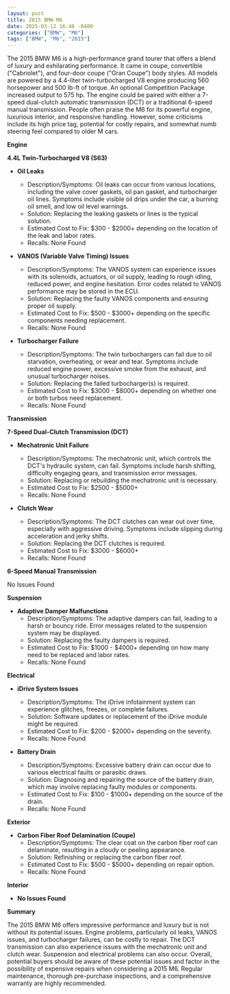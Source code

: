 ```yaml
---
layout: post
title: 2015 BMW M6
date: 2025-03-12 16:48 -0400
categories: ["BMW", "M6"]
tags: ["BMW", "M6", "2015"]
---
```

The 2015 BMW M6 is a high-performance grand tourer that offers a blend of luxury and exhilarating performance. It came in coupe, convertible ("Cabriolet"), and four-door coupe ("Gran Coupe") body styles. All models are powered by a 4.4-liter twin-turbocharged V8 engine producing 560 horsepower and 500 lb-ft of torque. An optional Competition Package increased output to 575 hp. The engine could be paired with either a 7-speed dual-clutch automatic transmission (DCT) or a traditional 6-speed manual transmission. People often praise the M6 for its powerful engine, luxurious interior, and responsive handling. However, some criticisms include its high price tag, potential for costly repairs, and somewhat numb steering feel compared to older M cars.

**Engine**

**4.4L Twin-Turbocharged V8 (S63)**

*   **Oil Leaks**
    *   Description/Symptoms: Oil leaks can occur from various locations, including the valve cover gaskets, oil pan gasket, and turbocharger oil lines. Symptoms include visible oil drips under the car, a burning oil smell, and low oil level warnings.
    *   Solution: Replacing the leaking gaskets or lines is the typical solution.
    *   Estimated Cost to Fix: $300 - $2000+ depending on the location of the leak and labor rates.
    *   Recalls: None Found

*   **VANOS (Variable Valve Timing) Issues**
    *   Description/Symptoms: The VANOS system can experience issues with its solenoids, actuators, or oil supply, leading to rough idling, reduced power, and engine hesitation. Error codes related to VANOS performance may be stored in the ECU.
    *   Solution: Replacing the faulty VANOS components and ensuring proper oil supply.
    *   Estimated Cost to Fix: $500 - $3000+ depending on the specific components needing replacement.
    *   Recalls: None Found

*   **Turbocharger Failure**
    *   Description/Symptoms: The twin turbochargers can fail due to oil starvation, overheating, or wear and tear. Symptoms include reduced engine power, excessive smoke from the exhaust, and unusual turbocharger noises.
    *   Solution: Replacing the failed turbocharger(s) is required.
    *   Estimated Cost to Fix: $3000 - $8000+ depending on whether one or both turbos need replacement.
    *   Recalls: None Found

**Transmission**

**7-Speed Dual-Clutch Transmission (DCT)**

*   **Mechatronic Unit Failure**
    *   Description/Symptoms: The mechatronic unit, which controls the DCT's hydraulic system, can fail. Symptoms include harsh shifting, difficulty engaging gears, and transmission error messages.
    *   Solution: Replacing or rebuilding the mechatronic unit is necessary.
    *   Estimated Cost to Fix: $2500 - $5000+
    *   Recalls: None Found

*   **Clutch Wear**
    *   Description/Symptoms: The DCT clutches can wear out over time, especially with aggressive driving. Symptoms include slipping during acceleration and jerky shifts.
    *   Solution: Replacing the DCT clutches is required.
    *   Estimated Cost to Fix: $3000 - $6000+
    *   Recalls: None Found

**6-Speed Manual Transmission**

No Issues Found

**Suspension**

*   **Adaptive Damper Malfunctions**
    *   Description/Symptoms: The adaptive dampers can fail, leading to a harsh or bouncy ride. Error messages related to the suspension system may be displayed.
    *   Solution: Replacing the faulty dampers is required.
    *   Estimated Cost to Fix: $1000 - $4000+ depending on how many need to be replaced and labor rates.
    *   Recalls: None Found

**Electrical**

*   **iDrive System Issues**
    *   Description/Symptoms: The iDrive infotainment system can experience glitches, freezes, or complete failures.
    *   Solution: Software updates or replacement of the iDrive module might be required.
    *   Estimated Cost to Fix: $200 - $2000+ depending on the severity.
    *   Recalls: None Found

*   **Battery Drain**
    *   Description/Symptoms: Excessive battery drain can occur due to various electrical faults or parasitic draws.
    *   Solution: Diagnosing and repairing the source of the battery drain, which may involve replacing faulty modules or components.
    *   Estimated Cost to Fix: $100 - $1000+ depending on the source of the drain.
    *   Recalls: None Found

**Exterior**

*   **Carbon Fiber Roof Delamination (Coupe)**
    *   Description/Symptoms: The clear coat on the carbon fiber roof can delaminate, resulting in a cloudy or peeling appearance.
    *   Solution: Refinishing or replacing the carbon fiber roof.
    *   Estimated Cost to Fix: $500 - $5000+ depending on repair option.
    *   Recalls: None Found

**Interior**

*   **No Issues Found**

**Summary**

The 2015 BMW M6 offers impressive performance and luxury but is not without its potential issues. Engine problems, particularly oil leaks, VANOS issues, and turbocharger failures, can be costly to repair. The DCT transmission can also experience issues with the mechatronic unit and clutch wear. Suspension and electrical problems can also occur. Overall, potential buyers should be aware of these potential issues and factor in the possibility of expensive repairs when considering a 2015 M6. Regular maintenance, thorough pre-purchase inspections, and a comprehensive warranty are highly recommended.

